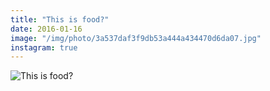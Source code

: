 ```yaml
---
title: "This is food?"
date: 2016-01-16
image: "/img/photo/3a537daf3f9db53a444a434470d6da07.jpg"
instagram: true
---
```


![This is food?](/img/photo/3a537daf3f9db53a444a434470d6da07.jpg)
